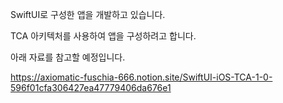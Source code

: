 SwiftUI로 구성한 앱을 개발하고 있습니다. 

TCA 아키텍처를 사용하여 앱을 구성하려고 합니다.

아래 자료를 참고할 예정입니다.

https://axiomatic-fuschia-666.notion.site/SwiftUI-iOS-TCA-1-0-596f01cfa306427ea47779406da676e1
